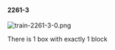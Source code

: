#### 2261-3
![train-2261-3-0.png](https://github.com/lil-lab/nlvr/raw/master/nlvr/train/images/27/train-2261-3-0.png "train-2261-3-0.png")

There is 1 box with exactly 1 block